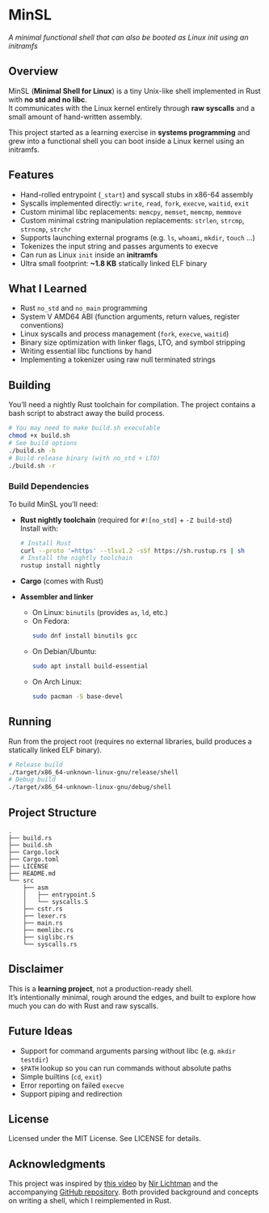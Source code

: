 # MinSL 
*A minimal functional shell that can also be booted as Linux init using an initramfs*


## Overview
MinSL (**Minimal Shell for Linux**) is a tiny Unix-like shell implemented in Rust with **no std and no libc**.  
It communicates with the Linux kernel entirely through **raw syscalls** and a small amount of hand-written assembly.

This project started as a learning exercise in **systems programming** and grew into a functional shell you can boot inside a Linux kernel using an initramfs.


## Features
- Hand-rolled entrypoint (`_start`) and syscall stubs in x86-64 assembly
- Syscalls implemented directly: `write`, `read`, `fork`, `execve`, `waitid`, `exit`
- Custom minimal libc replacements: `memcpy`, `memset`, `memcmp`, `memmove`
- Custom minimal cstring manipulation replacements: `strlen`, `strcmp`, `strncmp`, `strchr`
- Supports launching external programs (e.g. `ls`, `whoami`, `mkdir`, `touch` …)
- Tokenizes the input string and passes arguments to execve
- Can run as Linux `init` inside an **initramfs**
- Ultra small footprint: **~1.8 KB** statically linked ELF binary


## What I Learned
- Rust `no_std` and `no_main` programming
- System V AMD64 ABI (function arguments, return values, register conventions)
- Linux syscalls and process management (`fork`, `execve`, `waitid`)
- Binary size optimization with linker flags, LTO, and symbol stripping
- Writing essential libc functions by hand
- Implementing a tokenizer using raw null terminated strings


## Building
You’ll need a nightly Rust toolchain for compilation. The project contains a bash script to abstract away the build process.

```bash
# You may need to make build.sh executable
chmod +x build.sh
# See build options
./build.sh -h
# Build release binary (with no_std + LTO)
./build.sh -r
```


### Build Dependencies

To build MinSL you’ll need:

- **Rust nightly toolchain** (required for `#![no_std]` + `-Z build-std`)  
  Install with:
  ```bash
  # Install Rust
  curl --proto '=https' --tlsv1.2 -sSf https://sh.rustup.rs | sh
  # Install the nightly toolchain
  rustup install nightly
  ```

- **Cargo** (comes with Rust)

- **Assembler and linker**  
  - On Linux: `binutils` (provides `as`, `ld`, etc.)  
  - On Fedora:  
    ```bash
    sudo dnf install binutils gcc
    ```
  - On Debian/Ubuntu:  
    ```bash
    sudo apt install build-essential
    ```
  - On Arch Linux:  
    ```bash
    sudo pacman -S base-devel
    ```


## Running
Run from the project root (requires no external libraries, build produces a statically linked ELF binary).

```bash
# Release build
./target/x86_64-unknown-linux-gnu/release/shell
# Debug build
./target/x86_64-unknown-linux-gnu/debug/shell
```


## Project Structure
```
.
├── build.rs
├── build.sh
├── Cargo.lock
├── Cargo.toml
├── LICENSE
├── README.md
└── src
    ├── asm
    │   ├── entrypoint.S
    │   └── syscalls.S
    ├── cstr.rs
    ├── lexer.rs
    ├── main.rs
    ├── memlibc.rs
    ├── siglibc.rs
    └── syscalls.rs
```


## Disclaimer
This is a **learning project**, not a production-ready shell.  
It’s intentionally minimal, rough around the edges, and built to explore how much you can do with Rust and raw syscalls.


## Future Ideas
- Support for command arguments parsing without libc (e.g. `mkdir testdir`)
- `$PATH` lookup so you can run commands without absolute paths
- Simple builtins (`cd`, `exit`)
- Error reporting on failed `execve`
- Support piping and redirection


## License
Licensed under the MIT License. See LICENSE for details.


## Acknowledgments
This project was inspired by [this video](https://youtu.be/u2Juz5sQyYQ?si=7KzM8g54TOa82CNC) by [Nir Lichtman](https://www.youtube.com/@nirlichtman) and the accompanying [GitHub repository](https://github.com/nir9/welcome/tree/master/lnx/very-minimal-shell). Both provided background and concepts on writing a shell, which I reimplemented in Rust.
